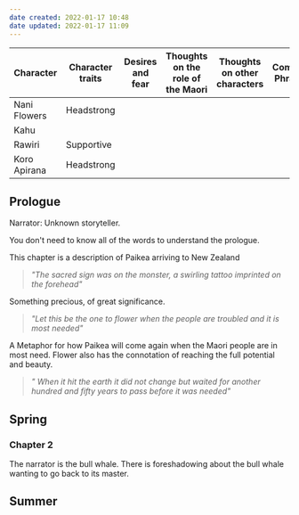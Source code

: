 ```yaml
---
date created: 2022-01-17 10:48
date updated: 2022-01-17 11:09
---
```


| Character    | Character traits | Desires and fear | Thoughts on the role of the Maori | Thoughts on other characters | Common Phrases |
| ------------ | ---------------- | ---------------- | --------------------------------- | ---------------------------- | -------------- |
| Nani Flowers | Headstrong       |                  |                                   |                              |                |
| Kahu         |                  |                  |                                   |                              |                |
| Rawiri       | Supportive       |                  |                                   |                              |                |
| Koro Apirana | Headstrong       |                  |                                   |                              |                |

## Prologue

Narrator: Unknown storyteller.

You don't need to know all of the words to understand the prologue.

This chapter is a description of Paikea arriving to New Zealand

> _"The sacred sign was on the monster, a swirling tattoo imprinted on the forehead"_

Something precious, of great significance.

> _"Let this be the one to flower when the people are troubled and it is most needed"_

A Metaphor for  how Paikea will come again when the Maori people are in most need. Flower also has the connotation of reaching the full potential and beauty.

> _" When it hit the earth it did not change but waited for another hundred and fifty years to pass before it was needed"_

## Spring

### Chapter 2

The narrator is the bull whale. There is foreshadowing about the bull whale wanting to go back to its master.

## Summer
